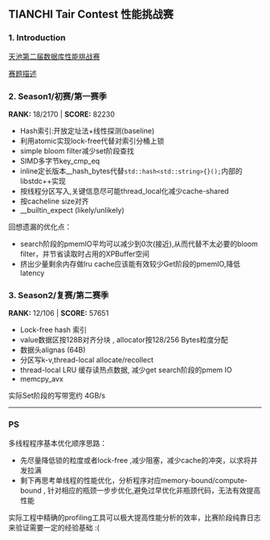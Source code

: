 ## TIANCHI Tair Contest 性能挑战赛

### 1. Introduction

[天池第二届数据库性能挑战赛](https://tianchi.aliyun.com/competition/entrance/531820/introduction)

[赛题描述](https://code.aliyun.com/db_contest_2nd/tair-contest)

### 2. Season1/初赛/第一赛季 

**RANK:** 18/2170 | 
**SCORE:** 82230

* Hash索引:开放定址法+线性探测(baseline)
* 利用atomic实现lock-free代替对索引分桶上锁
* simple bloom filter减少set阶段查找
* SIMD多字节key_cmp_eq
* inline定长版本__hash_bytes代替```std::hash<std::string>{}();```内部的libstdc++实现
* 按线程分区写入,关键信息尽可能thread_local化减少cache-shared
* 按cacheline size对齐
* __builtin_expect (likely/unlikely)

回想遗漏的优化点：
* search阶段的pmemIO平均可以减少到0次(接近),从而代替不太必要的bloom filter，并节省读取时占用的XPBuffer空间
* 挤出少量剩余内存做lru cache应该能有效较少Get阶段的pmemIO,降低latency

### 3. Season2/复赛/第二赛季

**RANK:** 12/106 | 
**SCORE:** 57651

* Lock-free hash 索引
* value数据区按128B对齐分块 , allocator按128/256 Bytes粒度分配
* 数据头alignas (64B)
* 分区写k-v,thread-local allocate/recollect
* thread-local LRU 缓存读热点数据, 减少get search阶段的pmem IO
* memcpy_avx

实际Set阶段的写带宽约 4GB/s

---

### PS

多线程程序基本优化顺序思路：
* 先尽量降低锁的粒度或者lock-free ,减少阻塞，减少cache的冲突，以求将并发拉满
* 剩下再思考单线程的性能优化，分析程序对应memory-bound/compute-bound , 针对相应的瓶颈一步步优化,避免过早优化非瓶颈代码，无法有效提高性能

实际工程中精确的profiling工具可以极大提高性能分析的效率，比赛阶段纯靠日志来验证需要一定的经验基础 :(